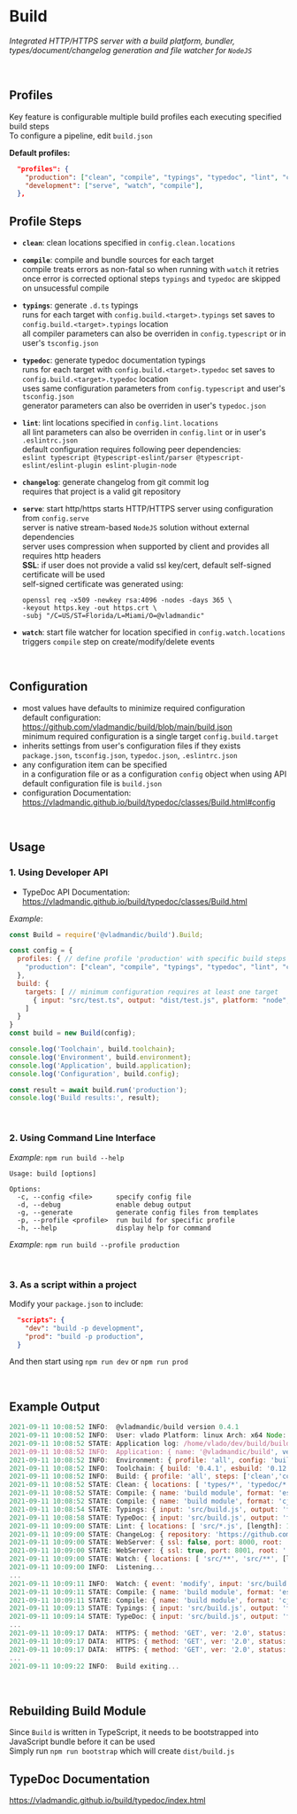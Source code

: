 # Build

*Integrated HTTP/HTTPS server with a build platform, bundler, types/document/changelog generation and file watcher for `NodeJS`*

<br>

## Profiles

Key feature is configurable multiple build profiles each executing specified build steps  
To configure a pipeline, edit `build.json`  

**Default profiles:**

```json
  "profiles": {
    "production": ["clean", "compile", "typings", "typedoc", "lint", "changelog"],
    "development": ["serve", "watch", "compile"],
  },
```

## Profile Steps

- **`clean`**: clean locations specified in `config.clean.locations`

- **`compile`**: compile and bundle sources for each target  
  compile treats errors as non-fatal so when running with `watch` it retries once error is corrected
  optional steps `typings` and `typedoc` are skipped on unsucessful compile

- **`typings`**: generate `.d.ts` typings  
  runs for each target with `config.build.<target>.typings` set
  saves to `config.build.<target>.typings` location  
  all compiler parameters can also be overriden in `config.typescript` or in user's `tsconfig.json`  

- **`typedoc`**: generate typedoc documentation typings  
  runs for each target with `config.build.<target>.typedoc` set
  saves to `config.build.<target>.typedoc` location  
  uses same configuration parameters from `config.typescript` and user's `tsconfig.json`  
  generator parameters can also be overriden in user's `typedoc.json`  

- **`lint`**: lint locations specified in `config.lint.locations`  
  all lint parameters can also be overriden in `config.lint` or in user's `.eslintrc.json`  
  default configuration requires following peer dependencies:  
  `eslint typescript @typescript-eslint/parser @typescript-eslint/eslint-plugin eslint-plugin-node`

- **`changelog`**: generate changelog from git commit log  
  requires that project is a valid git repository

- **`serve`**: start http/https
  starts HTTP/HTTPS server using configuration from `config.serve`  
  server is native stream-based `NodeJS` solution without external dependencies  
  server uses compression when supported by client and provides all requires http headers  
  **SSL**: if user does not provide a valid ssl key/cert, default self-signed certificate will be used  
  self-signed certificate was generated using:

    ```shell
    openssl req -x509 -newkey rsa:4096 -nodes -days 365 \
    -keyout https.key -out https.crt \
    -subj "/C=US/ST=Florida/L=Miami/O=@vladmandic"
    ```

- **`watch`**: start file watcher for location specified in `config.watch.locations`  
  triggers `compile` step on create/modify/delete events

<br>

## Configuration

- most values have defaults to minimize required configuration  
  default configuration: <https://github.com/vladmandic/build/blob/main/build.json>  
  minimum required configuration is a single target `config.build.target`
- inherits settings from user's configuration files if they exists  
  `package.json`, `tsconfig.json`, `typedoc.json`, `.eslintrc.json`
- any configuration item can be specified  
  in a configuration file or as a configuration `config` object when using API  
  default configuration file is `build.json` 
- configuration Documentation:  
  <https://vladmandic.github.io/build/typedoc/classes/Build.html#config>

<br>

## Usage

### 1. Using Developer API

- TypeDoc API Documentation:  
  <https://vladmandic.github.io/build/typedoc/classes/Build.html>

*Example*:

```js
const Build = require('@vladmandic/build').Build;

const config = {
  profiles: { // define profile 'production' with specific build steps
    "production": ["clean", "compile", "typings", "typedoc", "lint", "changelog"],
  },
  build: {
    targets: [ // minimum configuration requires at least one target
      { input: "src/test.ts", output: "dist/test.js", platform: "node", format: "cjs", typedoc: 'typedoc', typings: 'types' }
    ]
  }
}
const build = new Build(config);

console.log('Toolchain', build.toolchain);
console.log('Environment', build.environment);
console.log('Application', build.application);
console.log('Configuration', build.config);

const result = await build.run('production');
console.log('Build results:', result);
```

<br>

### 2. Using Command Line Interface

*Example*: `npm run build --help`

```text
Usage: build [options]

Options:
  -c, --config <file>      specify config file
  -d, --debug              enable debug output
  -g, --generate           generate config files from templates
  -p, --profile <profile>  run build for specific profile
  -h, --help               display help for command
```

*Example*: `npm run build --profile production`


<br>

### 3. As a script within a project

Modify your `package.json` to include:

```json
  "scripts": {
    "dev": "build -p development",
    "prod": "build -p production",
  }
```

And then start using `npm run dev` or `npm run prod`

<br>

## Example Output

```js
2021-09-11 10:08:52 INFO:  @vladmandic/build version 0.4.1
2021-09-11 10:08:52 INFO:  User: vlado Platform: linux Arch: x64 Node: v16.5.0
2021-09-11 10:08:52 STATE: Application log: /home/vlado/dev/build/build.log
2021-09-11 10:08:52 INFO:  Application: { name: '@vladmandic/build', version: '0.4.1' }
2021-09-11 10:08:52 INFO:  Environment: { profile: 'all', config: 'build.json', tsconfig: true, eslintrc: true, git: true }
2021-09-11 10:08:52 INFO:  Toolchain: { build: '0.4.1', esbuild: '0.12.26', typescript: '4.4.3', typedoc: '0.21.9', eslint: '7.32.0' }
2021-09-11 10:08:52 INFO:  Build: { profile: 'all', steps: ['clean','compile','typings','typedoc','lint','changelog','serve','watch' ] }
2021-09-11 10:08:52 STATE: Clean: { locations: [ 'types/*', 'typedoc/*', [length]: 2 ] }
2021-09-11 10:08:52 STATE: Compile: { name: 'build module', format: 'esm', platform: 'node', input: 'src/build.js', output: 'dist/build.esm.js', files: 13, inputBytes: 39928, outputBytes: 603792 }
2021-09-11 10:08:52 STATE: Compile: { name: 'build module', format: 'cjs', platform: 'node', input: 'src/build.js', output: 'dist/build.js', files: 13, inputBytes: 39928, outputBytes: 604935 }
2021-09-11 10:08:54 STATE: Typings: { input: 'src/build.js', output: 'types', files: 7 }
2021-09-11 10:08:58 STATE: TypeDoc: { input: 'src/build.js', output: 'typedoc', objects: 1, index: true }
2021-09-11 10:09:00 STATE: Lint: { locations: [ 'src/*.js', [length]: 1 ], files: 12, errors: 0, warnings: 0 }
2021-09-11 10:09:00 STATE: ChangeLog: { repository: 'https://github.com/vladmandic/build', branch: 'main', output: 'CHANGELOG.md' }
2021-09-11 10:09:00 STATE: WebServer: { ssl: false, port: 8000, root: '.' }
2021-09-11 10:09:00 STATE: WebServer: { ssl: true, port: 8001, root: '.', sslKey: 'cert/https.key', sslCrt: 'cert/https.crt' }
2021-09-11 10:09:00 STATE: Watch: { locations: [ 'src/**', 'src/**', [length]: 2 ] }
2021-09-11 10:09:00 INFO:  Listening...
...
2021-09-11 10:09:11 INFO:  Watch: { event: 'modify', input: 'src/build.js' }
2021-09-11 10:09:11 STATE: Compile: { name: 'build module', format: 'esm', platform: 'node', input: 'src/build.js', output: 'dist/build.esm.js', files: 13, inputBytes: 39928, outputBytes: 603792 }
2021-09-11 10:09:11 STATE: Compile: { name: 'build module', format: 'cjs', platform: 'node', input: 'src/build.js', output: 'dist/build.js', files: 13, inputBytes: 39928, outputBytes: 604935 }
2021-09-11 10:09:13 STATE: Typings: { input: 'src/build.js', output: 'types', files: 7 }
2021-09-11 10:09:14 STATE: TypeDoc: { input: 'src/build.js', output: 'typedoc', objects: 1, index: true }
...
2021-09-11 10:09:17 DATA:  HTTPS: { method: 'GET', ver: '2.0', status: 200, mime: 'text/html', size: 3560, url: '/typedoc/index.html', remote: '::ffff:192.168.0.200' }
2021-09-11 10:09:17 DATA:  HTTPS: { method: 'GET', ver: '2.0', status: 200, mime: 'text/css', size: 72023, url: '/typedoc/assets/css/main.css', remote: '::ffff:192.168.0.200' }
2021-09-11 10:09:17 DATA:  HTTPS: { method: 'GET', ver: '2.0', status: 200, mime: 'text/javascript', size: 155546, url: '/typedoc/assets/js/main.js', remote: '::ffff:192.168.0.200' }
...
2021-09-11 10:09:22 INFO:  Build exiting...
```

<br>

## Rebuilding Build Module

Since `Build` is written in TypeScript, it needs to be bootstrapped into JavaScript bundle before it can be used  
Simply run `npm run bootstrap` which will create `dist/build.js`

## TypeDoc Documentation

<https://vladmandic.github.io/build/typedoc/index.html>
